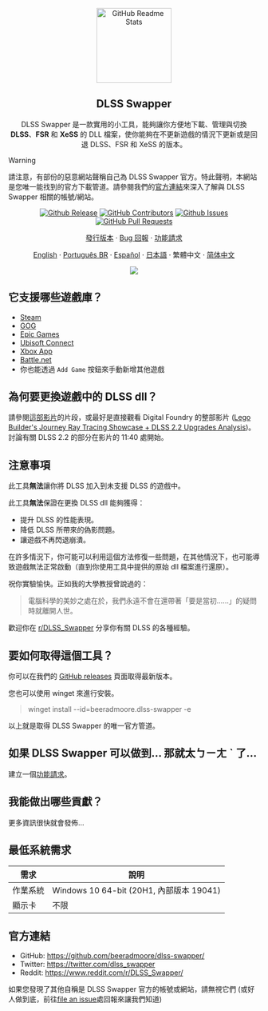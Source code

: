 <p align="center">
 <img width="150px" src="https://beeradmoore.github.io/dlss-swapper/logo_250.png" align="center" alt="GitHub Readme Stats" />
 <h2 align="center">DLSS Swapper
</h2>
 <p align="center">DLSS Swapper 是一款實用的小工具，能夠讓你方便地下載、管理與切換 <strong>DLSS</strong>、<strong>FSR</strong> 和 <strong>XeSS</strong> 的 DLL 檔案，使你能夠在不更新遊戲的情況下更新或是回退 DLSS、FSR 和 XeSS 的版本。</p>
</p>

> [!WARNING]
> 請注意，有部份的惡意網站聲稱自己為 DLSS Swapper 官方。特此聲明，本網站是您唯一能找到的官方下載管道。請參閱我們的[官方連結](#官方連結)來深入了解與 DLSS Swapper 相關的帳號/網站。

<p align="center">
    <a href="https://github.com/beeradmoore/dlss-swapper/releases"><img alt="Github Release" src="https://img.shields.io/github/v/release/beeradmoore/dlss-swapper" /></a>
    <a href="https://github.com/beeradmoore/dlss-swapper/graphs/contributors"><img alt="GitHub Contributors" src="https://img.shields.io/github/contributors/beeradmoore/dlss-swapper" /></a>
    <a href="https://github.com/beeradmoore/dlss-swapper/issues"><img alt="Github Issues" src="https://img.shields.io/github/issues/beeradmoore/dlss-swapper?color=0088ff" /></a>
    <a href="https://github.com/beeradmoore/dlss-swapper/pulls"><img alt="GitHub Pull Requests" src="https://img.shields.io/github/issues-pr/beeradmoore/dlss-swapper?color=0088ff" /></a>
</p>

<p align="center">
    <a href="https://github.com/beeradmoore/dlss-swapper/releases">發行版本</a>
    ·
    <a href="https://github.com/beeradmoore/dlss-swapper/issues/new?template=bug_report.yml">Bug 回報</a>
    ·
    <a href="https://github.com/beeradmoore/dlss-swapper/issues/new?template=feature_request.yml">功能請求</a>
</p>

<p align="center">
    <a href="../../README.md">English</a>
    ·
    <a href="./readme_pt-BR.md">Português BR</a>
    ·
    <a href="./readme_es.md">Español</a>
    ·
    <a href="./readme_ja-JP.md">日本語</a>
    ·
    繁體中文
    ·
    <a href="./readme_zh-Hans.md">简体中文</a>
</p>

<p align="center">
    <img src="https://beeradmoore.github.io/dlss-swapper/images/usage/usage_4.gif" />
</p>

## 它支援哪些遊戲庫？

- [Steam](https://store.steampowered.com/)
- [GOG](https://www.gog.com/en/)
- [Epic Games](https://store.epicgames.com/)
- [Ubisoft Connect](https://www.ubisoft.com/)
- [Xbox App](https://www.xbox.com/)
- [Battle.net](https://shop.battle.net/)
- 你也能透過 `Add Game` 按鈕來手動新增其他遊戲

## 為何要更換遊戲中的 DLSS dll？

請參閱[這部影片](https://youtube.com/clip/UgzYyeox3s7jFJZAvYF4AaABCQ)的片段，或最好是直接觀看 Digital Foundry 的整部影片 ([Lego Builder's Journey Ray Tracing Showcase + DLSS 2.2 Upgrades Analysis](https://www.youtube.com/watch?v=dtbqJXb1UDw))。討論有關 DLSS 2.2 的部分在影片的 11:40 處開始。

## 注意事項

此工具**無法**讓你將 DLSS 加入到未支援 DLSS 的遊戲中。

此工具**無法**保證在更換 DLSS dll 能夠獲得：

- 提升 DLSS 的性能表現。
- 降低 DLSS 所帶來的偽影問題。
- 讓遊戲不再閃退崩潰。

在許多情況下，你可能可以利用這個方法修復一些問題，在其他情況下，也可能導致遊戲無法正常啟動（直到你使用工具中提供的原始 dll 檔案進行還原）。

祝你實驗愉快。正如我的大學教授曾說過的：

> 電腦科學的美妙之處在於，我們永遠不會在還帶著「要是當初……」的疑問時就離開人世。

歡迎你在 [r/DLSS_Swapper](https://www.reddit.com/r/DLSS_Swapper/) 分享你有關 DLSS 的各種經驗。

## 要如何取得這個工具？

你可以在我們的 [GitHub releases](https://github.com/beeradmoore/dlss-swapper/releases) 頁面取得最新版本。

您也可以使用 winget 來進行安裝。

> winget install --id=beeradmoore.dlss-swapper -e 

以上就是取得 DLSS Swapper 的唯一官方管道。

## 如果 DLSS Swapper 可以做到... 那就太ㄅㄧㄤ ˋ 了...

建立一個[功能請求](https://github.com/beeradmoore/dlss-swapper/issues/new?template=feature_request.yml)。

## 我能做出哪些貢獻？

更多資訊很快就會發佈...

## 最低系統需求

| 需求     | 說明                                     |
| -------- | ---------------------------------------- |
| 作業系統 | Windows 10 64-bit (20H1, 內部版本 19041) |
| 顯示卡   | 不限                                     |

## 官方連結

- GitHub: https://github.com/beeradmoore/dlss-swapper/
- Twitter: https://twitter.com/dlss_swapper
- Reddit: https://www.reddit.com/r/DLSS_Swapper/

如果您發現了其他自稱是 DLSS Swapper 官方的帳號或網站，請無視它們 (或好人做到底，前往[file an issue](https://github.com/beeradmoore/dlss-swapper/issues/new?template=other_issue.yml)處回報來讓我們知道)
